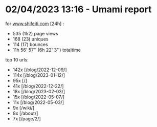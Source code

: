 # 02/04/2023 13:16 - Umami report
for www.shifeiti.com [24h] :

 - 535 (152) page views
 - 168 (23) uniques
 - 114 (17) bounces
 - 11h 56' 57'' (6h 22' 3'') totaltime


top 10 urls:
 - 142x [/blog/2022-12-09/]
 - 114x [/blog/2023-01-12/]
 - 95x [/]
 - 41x [/blog/2022-12-22/]
 - 18x [/blog/2023-02-03/]
 - 15x [/blog/2022-05-07/]
 - 11x [/blog/2022-05-03/]
 - 9x [/wiki/]
 - 8x [/about/]
 - 7x [/page/2/]


